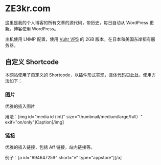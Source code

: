ZE3kr.com
===============
这里是我的个人博客的所有文章的源代码，带历史，每日自动从 WordPress 更新。博客使用 WordPress。

主机使用 LNMP 配置，使用 [Vultr VPS](https://www.vultr.com/?ref=6886257) 的 2GB 版本，在日本和美国东岸都有服务器。

## 自定义 Shortcode

本网站使用了自定义的 Shortcode，以插件形式实现，[具体代码见此处](https://git.tlo.xyz/ZE3kr/ZE3kr.com/snippets/8)，使用方法如下：

### 图片

优雅的插入图片

用法：[img id="media id (int)" size="thumbnail/medium/large/full）" exif="on/only"]Caption[/img]

### 链接

优雅的插入链接，包括 Aff 链接，站内链接等。

例子：[a id="694647259" short="e" type="appstore"][/a]
